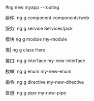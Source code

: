 #ng new myapp --routing

组件| ng g component components/web

服务| ng g service Services/jack

模块|ng g module my-module

类| ng g class Hero

接口| ng g interface my-new-interface

枚举| ng g enum my-new-enum

指令| ng g directive my-new-directive

管道| ng g pipe my-new-pipe
